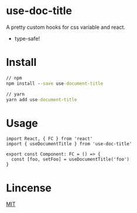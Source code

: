 # use-doc-title

A pretty custom hooks for css variable and react.

- type-safe!

# Install

```cmd
// npm
npm install --save use-document-title

// yarn
yarn add use-document-title
```

# Usage

```tsx
import React, { FC } from 'react'
import { useDocumentTitle } from 'use-doc-title'

export const Component: FC = () => {
  const [foo, setFoo] = useDocumentTitle('foo')
}
```

# Lincense

[MIT](./LICENSE)
